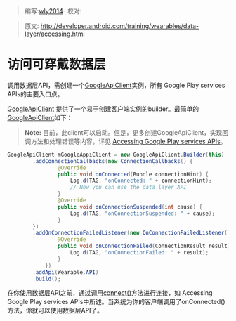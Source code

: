 > 编写:[wly2014](https://github.com/wly2014)- 校对:

> 原文: <http://developer.android.com/training/wearables/data-layer/accessing.html>

# **访问可穿戴数据层**

调用数据层API，需创建一个[GoogleApiClient](GoogleApiClient.html)实例，所有 Google Play services APIs的主要入口点。

[GoogleApiClient](GoogleApiClient.html) 提供了一个易于创建客户端实例的builder。最简单的[GoogleApiClient](GoogleApiClient.html)如下：

> **Note:** 目前，此client可以启动。但是，更多创建GoogleApiClient，实现回调方法和处理错误等内容，详见 [Accessing Google Play services APIs](api-client.html)。

```java
GoogleApiClient mGoogleAppiClient = new GoogleApiClient.Builder(this)
        .addConnectionCallbacks(new ConnectionCallbacks() {
                @Override
                public void onConnected(Bundle connectionHint) {
                    Log.d(TAG, "onConnected: " + connectionHint);
                    // Now you can use the data layer API
                }
                @Override
                public void onConnectionSuspended(int cause) {
                    Log.d(TAG, "onConnectionSuspended: " + cause);
                }
        })
        .addOnConnectionFailedListener(new OnConnectionFailedListener() {
                @Override
                public void onConnectionFailed(ConnectionResult result) {
                    Log.d(TAG, "onConnectionFailed: " + result);
                }
            })
        .addApi(Wearable.API)
        .build();
```

在你使用数据层API之前，通过调用[connect()](GoogleApiClient.html#connect())方法进行连接，如 Accessing Google Play services APIs中所述。当系统为你的客户端调用了onConnected()方法，你就可以使用数据层API了。

